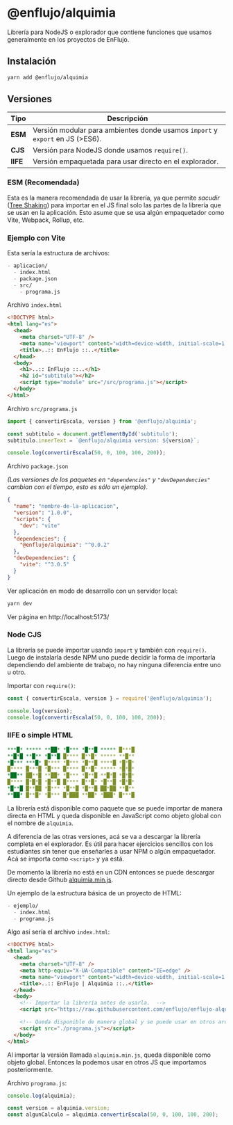 # @enflujo/alquimia

Librería para NodeJS o explorador que contiene funciones que usamos generalmente en los proyectos de EnFlujo.

## Instalación

```bash
yarn add @enflujo/alquimia
```

## Versiones

| Tipo     | Descripción                                                                   |
| -------- | ----------------------------------------------------------------------------- |
| **ESM**  | Versión modular para ambientes donde usamos `import` y `export` en JS (>ES6). |
| **CJS**  | Versión para NodeJS donde usamos `require()`.                                 |
| **IIFE** | Versión empaquetada para usar directo en el explorador.                       |

### ESM (Recomendada)

Esta es la manera recomendada de usar la librería, ya que permite _sacudir_ ([Tree Shaking](https://developer.mozilla.org/en-US/docs/Glossary/Tree_shaking)) para importar en el JS final solo las partes de la librería que se usan en la aplicación. Esto asume que se usa algún empaquetador como Vite, Webpack, Rollup, etc.

### Ejemplo con Vite

Esta sería la estructura de archivos:

```md
- aplicacion/
  - index.html
  - package.json
  - src/
    - programa.js
```

Archivo `index.html`

```html
<!DOCTYPE html>
<html lang="es">
  <head>
    <meta charset="UTF-8" />
    <meta name="viewport" content="width=device-width, initial-scale=1.0" />
    <title>..:: EnFlujo ::..</title>
  </head>
  <body>
    <h1>..:: EnFlujo ::..</h1>
    <h2 id="subtitulo"></h2>
    <script type="module" src="/src/programa.js"></script>
  </body>
</html>
```

Archivo `src/programa.js`

```js
import { convertirEscala, version } from '@enflujo/alquimia';

const subtitulo = document.getElementById('subtitulo');
subtitulo.innerText = `@enflujo/alquimia version: ${version}`;

console.log(convertirEscala(50, 0, 100, 100, 200));
```

Archivo `package.json`

_(Las versiones de los paquetes en `"dependencies"` y `"devDependencies"` cambian con el tiempo, esto es sólo un ejemplo)_.

```json
{
  "name": "nombre-de-la-aplicacion",
  "version": "1.0.0",
  "scripts": {
    "dev": "vite"
  },
  "dependencies": {
    "@enflujo/alquimia": "^0.0.2"
  },
  "devDependencies": {
    "vite": "^3.0.5"
  }
}
```

Ver aplicación en modo de desarrollo con un servidor local:

```bash
yarn dev
```

Ver página en http://localhost:5173/

### Node CJS

La librería se puede importar usando `import` y también con `require()`. Luego de instalarla desde NPM uno puede decidir la forma de importarla dependiendo del ambiente de trabajo, no hay ninguna diferencia entre uno u otro.

Importar con `require()`:

```js
const { convertirEscala, version } = require('@enflujo/alquimia');

console.log(version);
console.log(convertirEscala(50, 0, 100, 100, 200));
```

### IIFE o simple HTML

```yaml
***█* ***** **██* *█*** *█**█ ***** █***█
**█*█ **█** *█**█ █**** █**█* ***** **█**
*█*** ***█* █**** *█*** *█**█ ****█ *█*█*
█**** █***█ *█*** █**** █**█* ***** *█*█*
*██** ██**█ **██* *█*** *█**█ **█*█ *█*█*
█**** █*█*█ *█**█ █**** █**█* *█**█ *█*█*
*█**█ █**██ *█*** *█**█ *█**█ ██*██ **█**
**██* █**█* *█*** █*███ **██* *███* █***█
```

La librería está disponible como paquete que se puede importar de manera directa en HTML y queda disponible en JavaScript como objeto global con el nombre de `alquimia`.

A diferencia de las otras versiones, acá se va a descargar la librería completa en el explorador. Es útil para hacer ejercicios sencillos con los estudiantes sin tener que enseñarles a usar NPM o algún empaquetador. Acá se importa como `<script>` y ya está.

De momento la librería no está en un CDN entonces se puede descargar directo desde Github [alquimia.min.js](https://raw.githubusercontent.com/enflujo/enflujo-alquimia/principal/libreria/alquimia.min.js).

Un ejemplo de la estructura básica de un proyecto de HTML:

```md
- ejemplo/
  - index.html
  - programa.js
```

Algo así sería el archivo `index.html`:

```html
<!DOCTYPE html>
<html lang="es">
  <head>
    <meta charset="UTF-8" />
    <meta http-equiv="X-UA-Compatible" content="IE=edge" />
    <meta name="viewport" content="width=device-width, initial-scale=1.0" />
    <title>..:: EnFlujo | Alquimia ::..</title>
  </head>
  <body>
    <!-- Importar la librería antes de usarla.  -->
    <script src="https://raw.githubusercontent.com/enflujo/enflujo-alquimia/principal/libreria/alquimia.min.js"></script>

    <!-- Queda disponible de manera global y se puede usar en otros archivos JS. -->
    <script src="./programa.js"></script>
  </body>
</html>
```

Al importar la versión llamada `alquimia.min.js`, queda disponible como objeto global. Entonces la podemos usar en otros JS que importamos posteriormente.

Archivo `programa.js`:

```js
console.log(alquimia);

const version = alquimia.version;
const algunCalculo = alquimia.convertirEscala(50, 0, 100, 100, 200);
```
